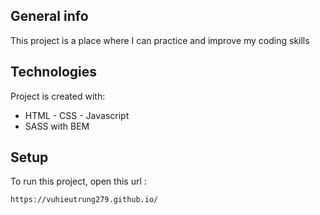 ## General info
This project is a place where I can practice and improve my coding skills
	
## Technologies
Project is created with:
* HTML - CSS - Javascript
* SASS with BEM
	
## Setup
To run this project, open this url :

```
https://vuhieutrung279.github.io/